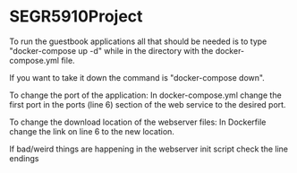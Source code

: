 # SEGR5910Project

To run the guestbook applications all that should be needed is to type
"docker-compose up -d"
while in the directory with the docker-compose.yml file.

If you want to take it down the command is
"docker-compose down".

To change the port of the application:
In docker-compose.yml change the first port in the ports (line 6) section 
of the web service to the desired port.

To change the download location of the webserver files:
In Dockerfile change the link on line 6 to the new location.

If bad/weird things are happening in the webserver init script check the 
line endings